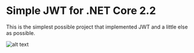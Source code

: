 # Simple JWT for .NET Core 2.2

This is the simplest possible project that implemented JWT and a little else as possible.

![alt text](./images/Browser.PNG "Logo Title Text 1")
